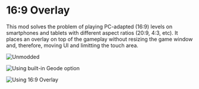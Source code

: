 # 16:9 Overlay

This mod solves the problem of playing PC-adapted (16:9) levels on smartphones and tablets with different aspect ratios (20:9, 4:3, etc). It places an overlay on top of the gameplay without resizing the game window and, therefore, moving UI and limitting the touch area.

![Unmodded](senya5544.169_overlay/comparison_default.png)

![Using built-in Geode option](senya5544.169_overlay/comparison_builtin.png)

![Using 16:9 Overlay](senya5544.169_overlay/comparison_overlay.png)